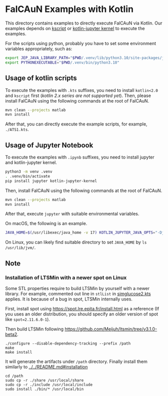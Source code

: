 FalCAuN Examples with Kotlin
============================

This directory contains examples to directly execute FalCAuN via Kotlin. Our examples depends on [kscript](https://github.com/kscripting/kscript) or [kotlin-jupyter kernel](https://github.com/Kotlin/kotlin-jupyter) to execute the examples.

For the scripts using python, probably you have to set some environment variables appropriately, such as:

```sh
export JEP_JAVA_LIBRARY_PATH="$PWD/.venv/lib/python3.10/site-packages/jep"
export PYTHONEXECUTABLE="$PWD/.venv/bin/python3.10"
```

Usage of kotlin scripts
-----------------------

To execute the examples with `.kts` suffixes, you need to install `kotlin<2.0` and `kscript` first (*kotlin 2.x series are not supported yet*). Then, please install FalCAuN using the following commands at the root of FalCAuN.

```bash
mvn clean --projects matlab
mvn install
```

After that, you can directly execute the example scripts, for example, `./ATS1.kts`.

Usage of Jupyter Notebook
-------------------------

To execute the examples with `.ipynb` suffixes, you need to install jupyter and kotlin-jupyter kernel.

```bash
python3 -m venv .venv
. .venv/bin/activate
pip install jupyter kotlin-jupyter-kernel
```

Then, install FalCAuN using the following commands at the root of FalCAuN.

```bash
mvn clean --projects matlab
mvn install
```

After that, execute `jupyter` with suitable environmental variables.

On macOS, the following is an example.

```sh
JAVA_HOME=$(/usr/libexec/java_home -v 17) KOTLIN_JUPYTER_JAVA_OPTS="-Djava.library.path=$MATLAB_HOME/bin/maca64/:$MATLAB_HOME/bin/maci64:$MATLAB_HOME/bin/glnxa64" jupyter notebook
```

On Linux, you can likely find suitable directory to set `JAVA_HOME` by `ls /usr/lib/jvm/`.

## Note
### Installation of LTSMin with a newer spot on Linux
Some STL properties require to build LTSMin by yourself with a newer library.
For example, commented out line in `stlList` in [simglucose2.kts](./simglucose2.kts) applies.
It is because of a bug in spot, LTSMin internally uses.

First, install spot using https://spot.lre.epita.fr/install.html as a reference
(If you uses an older distribution, you should specify an older version of spot like `spot=2.11.6.0-1`).

Then build LTSMin following https://github.com/Meijuh/ltsmin/tree/v3.1.0-beta2.

```
./configure --disable-dependency-tracking --prefix /path
make
make install
```

It will generate the artifacts under `/path` directory.
Finally install them similarly to [../../README.md#installation](../../README.md#1-install-the-requirements)
```
cd /path
sudo cp -r ./share /usr/local/share
sudo cp -r ./include /usr/local/include
sudo install ./bin/* /usr/local/bin
```
